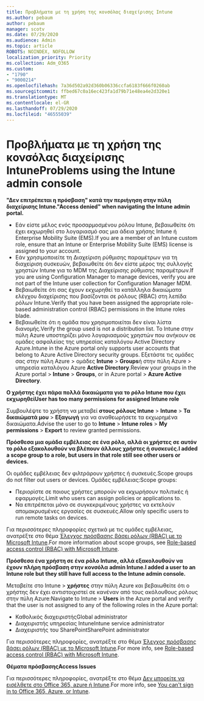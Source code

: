 ```yaml
---
title: Προβλήματα με τη χρήση της κονσόλας διαχείρισης Intune
ms.author: pebaum
author: pebaum
manager: scotv
ms.date: 07/29/2020
ms.audience: Admin
ms.topic: article
ROBOTS: NOINDEX, NOFOLLOW
localization_priority: Priority
ms.collection: Adm_O365
ms.custom:
- "1790"
- "9000214"
ms.openlocfilehash: 7a36d502a92d360b06336ccfa6183f666f0260ab
ms.sourcegitcommit: ffbed67c0a16ec423fa1d79b71e48ea4e2d320e1
ms.translationtype: MT
ms.contentlocale: el-GR
ms.lasthandoff: 07/29/2020
ms.locfileid: "46555039"
---
```

# <a name="problems-using-the-intune-admin-console"></a><span data-ttu-id="4487e-102">Προβλήματα με τη χρήση της κονσόλας διαχείρισης Intune</span><span class="sxs-lookup"><span data-stu-id="4487e-102">Problems using the Intune admin console</span></span>

<span data-ttu-id="4487e-103">**"Δεν επιτρέπεται η πρόσβαση" κατά την περιήγηση στην πύλη διαχείρισης Intune.**</span><span class="sxs-lookup"><span data-stu-id="4487e-103">**"Access denied" when navigating the Intune admin portal.**</span></span>

- <span data-ttu-id="4487e-104">Εάν είστε μέλος ενός προσαρμοσμένου ρόλου Intune, βεβαιωθείτε ότι έχει εκχωρηθεί στο λογαριασμό σας μια άδεια χρήσης Intune ή Enterprise Mobility Suite (EMS).</span><span class="sxs-lookup"><span data-stu-id="4487e-104">If you are a member of an Intune custom role, ensure that an Intune or Enterprise Mobility Suite (EMS) license is assigned to your account.</span></span>
- <span data-ttu-id="4487e-105">Εάν χρησιμοποιείτε τη Διαχείριση ρύθμισης παραμέτρων για τη διαχείριση συσκευών, βεβαιωθείτε ότι δεν είστε μέρος της συλλογής χρηστών Intune για το MDM της Διαχείρισης ρύθμισης παραμέτρων.</span><span class="sxs-lookup"><span data-stu-id="4487e-105">If you are using Configuration Manager to manage devices, verify you are not part of the Intune user collection for Configuration Manager MDM.</span></span>
- <span data-ttu-id="4487e-106">Βεβαιωθείτε ότι σας έχουν εκχωρηθεί τα κατάλληλα δικαιώματα ελέγχου διαχείρισης που βασίζονται σε ρόλους (RBAC) στη λεπίδα ρόλων Intune.</span><span class="sxs-lookup"><span data-stu-id="4487e-106">Verify that you have been assigned the appropriate role-based administration control (RBAC) permissions in the Intune roles blade.</span></span>
- <span data-ttu-id="4487e-107">Βεβαιωθείτε ότι η ομάδα που χρησιμοποιείται δεν είναι λίστα διανομής.</span><span class="sxs-lookup"><span data-stu-id="4487e-107">Verify the group used is not a distribution list.</span></span> <span data-ttu-id="4487e-108">Το Intune στην πύλη Azure υποστηρίζει μόνο λογαριασμούς χρηστών που ανήκουν σε ομάδες ασφαλείας της υπηρεσίας καταλόγου Active Directory Azure.</span><span class="sxs-lookup"><span data-stu-id="4487e-108">Intune in the Azure portal only supports user accounts that belong to Azure Active Directory security groups.</span></span> <span data-ttu-id="4487e-109">Εξετάστε τις ομάδες σας στην πύλη Azure > ομάδες **Intune**  >  **Groups**ή στην πύλη Azure > υπηρεσία καταλόγου Azure **Active Directory**.</span><span class="sxs-lookup"><span data-stu-id="4487e-109">Review your groups in the Azure portal > **Intune** > **Groups**, or in Azure portal > **Azure Active Directory**.</span></span>

<span data-ttu-id="4487e-110">**Ο χρήστης έχει πάρα πολλά δικαιώματα για το ρόλο Intune που έχει εκχωρηθεί**</span><span class="sxs-lookup"><span data-stu-id="4487e-110">**User has too many permissions for assigned Intune role**</span></span>

<span data-ttu-id="4487e-111">Συμβουλέψτε το χρήστη να μεταβεί **στους ρόλους Intune**  >  **Intune**  >  **Τα δικαιώματά μου**  >  **Εξαγωγή** για να αναθεωρήσετε τα εκχωρημένα δικαιώματα.</span><span class="sxs-lookup"><span data-stu-id="4487e-111">Advise the user to go to **Intune** > **Intune roles** > **My permissions** > **Export** to review granted permissions.</span></span>

<span data-ttu-id="4487e-112">**Πρόσθεσα μια ομάδα εμβέλειας σε ένα ρόλο, αλλά οι χρήστες σε αυτόν το ρόλο εξακολουθούν να βλέπουν άλλους χρήστες ή συσκευές.**</span><span class="sxs-lookup"><span data-stu-id="4487e-112">**I added a scope group to a role, but users in that role still see other users or devices.**</span></span>

<span data-ttu-id="4487e-113">Οι ομάδες εμβέλειας δεν φιλτράρουν χρήστες ή συσκευές.</span><span class="sxs-lookup"><span data-stu-id="4487e-113">Scope groups do not filter out users or devices.</span></span> <span data-ttu-id="4487e-114">Ομάδες εμβέλειας:</span><span class="sxs-lookup"><span data-stu-id="4487e-114">Scope groups:</span></span>

- <span data-ttu-id="4487e-115">Περιορίστε σε ποιους χρήστες μπορούν να εκχωρήσουν πολιτικές ή εφαρμογές.</span><span class="sxs-lookup"><span data-stu-id="4487e-115">Limit who users can assign policies or applications to.</span></span>
- <span data-ttu-id="4487e-116">Να επιτρέπεται μόνο σε συγκεκριμένους χρήστες να εκτελούν απομακρυσμένες εργασίες σε συσκευές.</span><span class="sxs-lookup"><span data-stu-id="4487e-116">Allow only specific users to run remote tasks on devices.</span></span>

<span data-ttu-id="4487e-117">Για περισσότερες πληροφορίες σχετικά με τις ομάδες εμβέλειας, ανατρέξτε στο θέμα [Έλεγχος πρόσβασης βάσει ρόλων (RBAC) με το Microsoft Intune](https://docs.microsoft.com/intune/role-based-access-control).</span><span class="sxs-lookup"><span data-stu-id="4487e-117">For more information about scope groups, see  [Role-based access control (RBAC) with Microsoft Intune](https://docs.microsoft.com/intune/role-based-access-control).</span></span>

<span data-ttu-id="4487e-118">**Πρόσθεσα ένα χρήστη σε ένα ρόλο Intune, αλλά εξακολουθούν να έχουν πλήρη πρόσβαση στην κονσόλα admin Intune.**</span><span class="sxs-lookup"><span data-stu-id="4487e-118">**I added a user to an Intune role but they still have full access to the Intune admin console.**</span></span>

<span data-ttu-id="4487e-119">Μεταβείτε στο Intune > **χρήστες** στην πύλη Azure και βεβαιωθείτε ότι ο χρήστης δεν έχει αντιστοιχιστεί σε κανέναν από τους ακόλουθους ρόλους στην πύλη Azure:</span><span class="sxs-lookup"><span data-stu-id="4487e-119">Navigate to Intune > **Users** in the Azure portal and verify that the user is not assigned to any of the following roles in the Azure portal:</span></span>

- <span data-ttu-id="4487e-120">Καθολικός διαχειριστής</span><span class="sxs-lookup"><span data-stu-id="4487e-120">Global administrator</span></span>
- <span data-ttu-id="4487e-121">Διαχειριστής υπηρεσίας Intune</span><span class="sxs-lookup"><span data-stu-id="4487e-121">Intune service administrator</span></span>
- <span data-ttu-id="4487e-122">Διαχειριστής του SharePoint</span><span class="sxs-lookup"><span data-stu-id="4487e-122">SharePoint administrator</span></span>

<span data-ttu-id="4487e-123">Για περισσότερες πληροφορίες, ανατρέξτε στο θέμα [Έλεγχος πρόσβασης βάσει ρόλων (RBAC) με το Microsoft Intune](https://docs.microsoft.com/intune/role-based-access-control).</span><span class="sxs-lookup"><span data-stu-id="4487e-123">For more info, see [Role-based access control (RBAC) with Microsoft Intune](https://docs.microsoft.com/intune/role-based-access-control).</span></span>

<span data-ttu-id="4487e-124">**Θέματα πρόσβασης**</span><span class="sxs-lookup"><span data-stu-id="4487e-124">**Access Issues**</span></span>

<span data-ttu-id="4487e-125">Για περισσότερες πληροφορίες, ανατρέξτε στο θέμα [Δεν μπορείτε να εισέλθετε στο Office 365, azure ή Intune](https://support.microsoft.com/help/2412085/you-can-t-sign-in-to-office-365-azure-or-intune).</span><span class="sxs-lookup"><span data-stu-id="4487e-125">For more info, see [You can't sign in to Office 365, Azure, or Intune](https://support.microsoft.com/help/2412085/you-can-t-sign-in-to-office-365-azure-or-intune).</span></span>